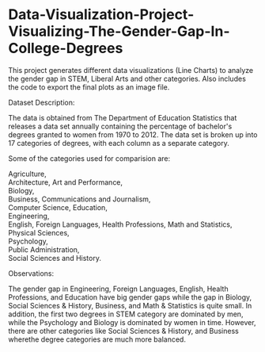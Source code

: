 # Data-Visualization-Project-Visualizing-The-Gender-Gap-In-College-Degrees

This project generates different data visualizations (Line Charts) to analyze the gender gap in STEM, Liberal Arts and other categories. Also includes the code to export the final plots as an image file. 

Dataset Description:

The data is obtained from The Department of Education Statistics that releases a data set annually containing the percentage of bachelor's degrees granted to women from 1970 to 2012. The data set is broken up into 17 categories of degrees, with each column as a separate category.

Some of the categories used for comparision are:

  Agriculture,	
  Architecture,	
  Art and Performance,	
  Biology,	
  Business,	
  Communications and Journalism,	
  Computer Science,	
  Education,	
  Engineering,	
  English,
  Foreign Languages,
  Health Professions,
  Math and Statistics,	
  Physical Sciences,	
  Psychology,	
  Public Administration,	
  Social Sciences and History.
  
Observations:

The gender gap in Engineering, Foreign Languages, English, Health Professions, and Education have big gender gaps while the gap in Biology, Social Sciences & History, Business, and Math & Statistics is quite small.
In addition, the first two degrees in STEM category are dominated by men, while the Psychology and Biology is dominated by women in time. However, there are other categories like Social Sciences & History, and Business wherethe degree categories are much more balanced. 
